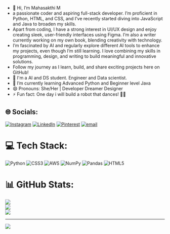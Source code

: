 - 👋 Hi, I’m Mahasakthi M
-  a passionate coder and aspiring full-stack developer. I’m proficient in Python, HTML, and CSS, and I’ve recently started diving into JavaScript and Java to broaden my skills.
-  Apart from coding, I have a strong interest in UI/UX design and enjoy creating sleek, user-friendly interfaces using Figma. I’m also a writer currently working on my own book, blending creativity with technology.
-  I’m fascinated by AI and regularly explore different AI tools to enhance my projects, even though I’m still learning. I love combining my skills in programming, design, and writing to build meaningful and innovative solutions.
-  Follow my journey as I learn, build, and share exciting projects here on GitHub!
- 👀 I'm a AI and DS student. Engineer and Data scientist.
- 🌱 I’m currently learning Advanced Python and Beginner level Java
- 😄 Pronouns: She/Her | Developer Dreamer Designer
- ⚡ Fun fact: One day i will build a robot that dances! 🤖💃




## 🌐 Socials:
[![Instagram](https://img.shields.io/badge/Instagram-%23E4405F.svg?logo=Instagram&logoColor=white)](https://instagram.com/ms_talks_in) [![LinkedIn](https://img.shields.io/badge/LinkedIn-%230077B5.svg?logo=linkedin&logoColor=white)](https://linkedin.com/in/https://www.linkedin.com/in/maha-sakthi-319812253/) [![Pinterest](https://img.shields.io/badge/Pinterest-%23E60023.svg?logo=Pinterest&logoColor=white)](https://pinterest.com/mstalksin) [![email](https://img.shields.io/badge/Email-D14836?logo=gmail&logoColor=white)](mailto:mahasakthim96@gmail.com) 

# 💻 Tech Stack:
![Python](https://img.shields.io/badge/python-3670A0?style=for-the-badge&logo=python&logoColor=ffdd54) ![CSS3](https://img.shields.io/badge/css3-%231572B6.svg?style=for-the-badge&logo=css3&logoColor=white) ![AWS](https://img.shields.io/badge/AWS-%23FF9900.svg?style=for-the-badge&logo=amazon-aws&logoColor=white) ![NumPy](https://img.shields.io/badge/numpy-%23013243.svg?style=for-the-badge&logo=numpy&logoColor=white) ![Pandas](https://img.shields.io/badge/pandas-%23150458.svg?style=for-the-badge&logo=pandas&logoColor=white) ![HTML5](https://img.shields.io/badge/html5-%23E34F26.svg?style=for-the-badge&logo=html5&logoColor=white)
# 📊 GitHub Stats:
![](https://github-readme-stats.vercel.app/api?username=rMS21ose&theme=merko&hide_border=false&include_all_commits=false&count_private=false)<br/>
![](https://nirzak-streak-stats.vercel.app/?user=rMS21ose&theme=merko&hide_border=false)<br/>
![](https://github-readme-stats.vercel.app/api/top-langs/?username=rMS21ose&theme=merko&hide_border=false&include_all_commits=false&count_private=false&layout=compact)

---
[![](https://visitcount.itsvg.in/api?id=rMS21ose&icon=0&color=0)](https://visitcount.itsvg.in)

<!-- Proudly created with GPRM ( https://gprm.itsvg.in ) -->
<!---
rMS21ose/rMS21ose is a ✨ special ✨ repository because its `README.md` (this file) appears on your GitHub profile.
You can click the Preview link to take a look at your changes.
--->
